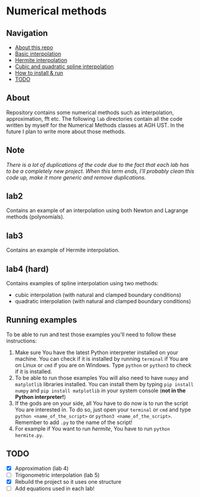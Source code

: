 # Numerical methods

## Navigation

- [About this repo](#about)
- [Basic interpolation](#lab2)
- [Hermite interpolation](#lab3)
- [Cubic and quadratic spline interpolation](#lab4-hard)
- [How to install & run](#running-examples)
- [TODO](#todo)

## About

Repository contains some numerical methods such as interpolation, approximation, fft etc.
The following `lab` directories contain all the code written by myself for the Numerical Methods classes at AGH UST.
In the future I plan to write more about those methods.

## Note

_There is a lot of duplications of the code due to the fact that each lab has to be a completely new project.
When this term ends, I'll probably clean this code up, make it more generic and remove duplications._

## lab2

Contains an example of an interpolation using both Newton and Lagrange methods (polynomials).

## lab3

Contains an example of Hermite interpolation.

## lab4 (hard)

Contains examples of spline interpolation using two methods:

- cubic interpolation (with natural and clamped boundary conditions)
- quadratic interpolation (with natural and clamped boundary conditions)

## Running examples

To be able to run and test those examples you'll need to follow these instructions:

1. Make sure You have the latest Python interpreter installed on your machine. You can check if it is installed by
   running `terminal` if You are on Linux or `cmd` if you are on Windows. Type `python` or `python3` to check if it is
   installed.
2. To be able to run those examples You will also need to have `numpy` and `matplotlib` libraries installed. You can
   install them by typing `pip install numpy` and `pip install matplotlib` in your system console (**not in the Python
   interpreter!**)
3. If the gods are on your side, all You have to do now is to run the script You are interested in. To do so, just open
   your `terminal` or `cmd` and type `python <name_of_the_script>` or `python3 <name_of_the_script>`. Remember to
   add `.py` to the name of the script!
4. For example if You want to run _hermite_, You have to run `python hermite.py`.

## TODO
- [x] Approximation (lab 4)
- [ ] Trigonometric interpolation (lab 5)
- [x] Rebuild the project so it uses one structure
- [ ] Add equations used in each lab!